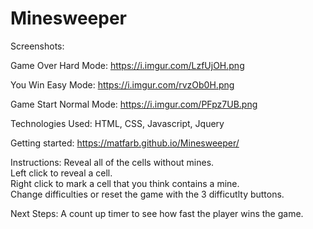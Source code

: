 # Minesweeper

Screenshots:

Game Over Hard Mode: https://i.imgur.com/LzfUjOH.png

You Win Easy Mode: https://i.imgur.com/rvzOb0H.png

Game Start Normal Mode: https://i.imgur.com/PFpz7UB.png

Technologies Used:
HTML, CSS, Javascript, Jquery

Getting started:
https://matfarb.github.io/Minesweeper/

Instructions:
Reveal all of the cells without mines.  
Left click to reveal a cell.  
Right click to mark a cell that you think contains a mine.  
Change difficulties or reset the game with the 3 difficutlty buttons.

Next Steps:
A count up timer to see how fast the player wins the game.